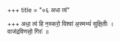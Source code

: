 +++
title = "०६ अधा त्वं"

+++
अधा॒ त्वं हि न॒स्करो॒ विश्वा॑ अ॒स्मभ्यं॑ सुक्षि॒तीः ।  
वाज॑द्रविणसो॒ गिरः॑ ॥